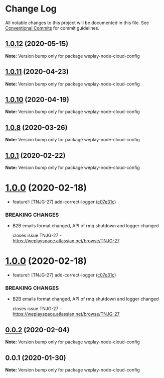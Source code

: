 # Change Log

All notable changes to this project will be documented in this file.
See [Conventional Commits](https://conventionalcommits.org) for commit guidelines.

## [1.0.12](https://bitbucket.org/weplaymedia/frontend/compare/weplay-node-cloud-config@1.0.11...weplay-node-cloud-config@1.0.12) (2020-05-15)

**Note:** Version bump only for package weplay-node-cloud-config






## [1.0.11](https://bitbucket.org/weplaymedia/frontend/compare/weplay-node-cloud-config@1.0.10...weplay-node-cloud-config@1.0.11) (2020-04-23)

**Note:** Version bump only for package weplay-node-cloud-config






## [1.0.10](https://bitbucket.org/weplaymedia/frontend/compare/weplay-node-cloud-config@1.0.9...weplay-node-cloud-config@1.0.10) (2020-04-19)

**Note:** Version bump only for package weplay-node-cloud-config





## [1.0.8](https://bitbucket.org/weplaymedia/frontend/compare/weplay-node-cloud-config@1.0.7...weplay-node-cloud-config@1.0.8) (2020-03-26)

**Note:** Version bump only for package weplay-node-cloud-config





## [1.0.1](https://bitbucket.org/weplaymedia/frontend/compare/weplay-node-cloud-config@1.0.0...weplay-node-cloud-config@1.0.1) (2020-02-22)

**Note:** Version bump only for package weplay-node-cloud-config






# [1.0.0](https://bitbucket.org/weplaymedia/frontend/compare/weplay-node-cloud-config@0.0.2...weplay-node-cloud-config@1.0.0) (2020-02-18)


*   feature!: [TNJG-27] add-correct-logger ([c07e31c](https://bitbucket.org/weplaymedia/frontend/commits/c07e31ca2fc381541b6899f9d6c41204c1ac9028))


### BREAKING CHANGES

* B2B emails format changed, API of rmq shutdown and logger changed

  closes issue TNJG-27 - https://weplayspace.atlassian.net/browse/TNJG-27





# [1.0.0](https://bitbucket.org/weplaymedia/frontend/compare/weplay-node-cloud-config@0.0.2...weplay-node-cloud-config@1.0.0) (2020-02-18)


*   feature!: [TNJG-27] add-correct-logger ([c07e31c](https://bitbucket.org/weplaymedia/frontend/commits/c07e31ca2fc381541b6899f9d6c41204c1ac9028))


### BREAKING CHANGES

* B2B emails format changed, API of rmq shutdown and logger changed

  closes issue TNJG-27 - https://weplayspace.atlassian.net/browse/TNJG-27





## [0.0.2](https://bitbucket.org/weplaymedia/frontend/compare/weplay-node-cloud-config@0.0.1...weplay-node-cloud-config@0.0.2) (2020-02-04)

**Note:** Version bump only for package weplay-node-cloud-config






## 0.0.1 (2020-01-30)

**Note:** Version bump only for package weplay-node-cloud-config

